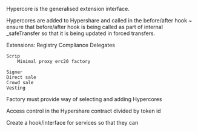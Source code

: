 Hypercore is the generalised extension interface.

Hypercores are added to Hypershare and called in the before/after hook ~ ensure that before/after hook is being called as part of internal _safeTransfer so that it is being updated in forced transfers.

Extensions:
	Registry
	Compliance 
	Delegates
	
	Scrip
		Minimal proxy erc20 factory

	Signer
	Direct sale
	Crowd sale
	Vesting

Factory must provide way of selecting and adding Hypercores

Access control in the Hypershare contract divided by token id 



Create a hook/interface for services so that they can 